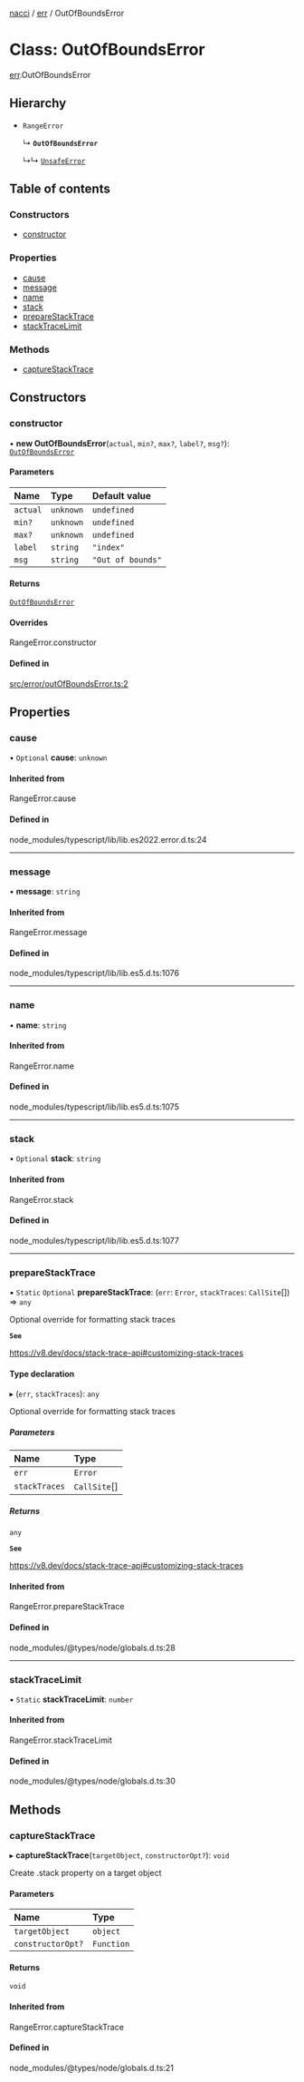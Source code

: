 [nacci](../README.md) / [err](../modules/err.md) / OutOfBoundsError

# Class: OutOfBoundsError

[err](../modules/err.md).OutOfBoundsError

## Hierarchy

- `RangeError`

  ↳ **`OutOfBoundsError`**

  ↳↳ [`UnsafeError`](err.UnsafeError.md)

## Table of contents

### Constructors

- [constructor](err.OutOfBoundsError.md#constructor)

### Properties

- [cause](err.OutOfBoundsError.md#cause)
- [message](err.OutOfBoundsError.md#message)
- [name](err.OutOfBoundsError.md#name)
- [stack](err.OutOfBoundsError.md#stack)
- [prepareStackTrace](err.OutOfBoundsError.md#preparestacktrace)
- [stackTraceLimit](err.OutOfBoundsError.md#stacktracelimit)

### Methods

- [captureStackTrace](err.OutOfBoundsError.md#capturestacktrace)

## Constructors

### constructor

• **new OutOfBoundsError**(`actual`, `min?`, `max?`, `label?`, `msg?`): [`OutOfBoundsError`](err.OutOfBoundsError.md)

#### Parameters

| Name | Type | Default value |
| :------ | :------ | :------ |
| `actual` | `unknown` | `undefined` |
| `min?` | `unknown` | `undefined` |
| `max?` | `unknown` | `undefined` |
| `label` | `string` | `"index"` |
| `msg` | `string` | `"Out of bounds"` |

#### Returns

[`OutOfBoundsError`](err.OutOfBoundsError.md)

#### Overrides

RangeError.constructor

#### Defined in

[src/error/outOfBoundsError.ts:2](https://github.com/havelessbemore/nacci/blob/13a7465/src/error/outOfBoundsError.ts#L2)

## Properties

### cause

• `Optional` **cause**: `unknown`

#### Inherited from

RangeError.cause

#### Defined in

node_modules/typescript/lib/lib.es2022.error.d.ts:24

___

### message

• **message**: `string`

#### Inherited from

RangeError.message

#### Defined in

node_modules/typescript/lib/lib.es5.d.ts:1076

___

### name

• **name**: `string`

#### Inherited from

RangeError.name

#### Defined in

node_modules/typescript/lib/lib.es5.d.ts:1075

___

### stack

• `Optional` **stack**: `string`

#### Inherited from

RangeError.stack

#### Defined in

node_modules/typescript/lib/lib.es5.d.ts:1077

___

### prepareStackTrace

▪ `Static` `Optional` **prepareStackTrace**: (`err`: `Error`, `stackTraces`: `CallSite`[]) => `any`

Optional override for formatting stack traces

**`See`**

https://v8.dev/docs/stack-trace-api#customizing-stack-traces

#### Type declaration

▸ (`err`, `stackTraces`): `any`

Optional override for formatting stack traces

##### Parameters

| Name | Type |
| :------ | :------ |
| `err` | `Error` |
| `stackTraces` | `CallSite`[] |

##### Returns

`any`

**`See`**

https://v8.dev/docs/stack-trace-api#customizing-stack-traces

#### Inherited from

RangeError.prepareStackTrace

#### Defined in

node_modules/@types/node/globals.d.ts:28

___

### stackTraceLimit

▪ `Static` **stackTraceLimit**: `number`

#### Inherited from

RangeError.stackTraceLimit

#### Defined in

node_modules/@types/node/globals.d.ts:30

## Methods

### captureStackTrace

▸ **captureStackTrace**(`targetObject`, `constructorOpt?`): `void`

Create .stack property on a target object

#### Parameters

| Name | Type |
| :------ | :------ |
| `targetObject` | `object` |
| `constructorOpt?` | `Function` |

#### Returns

`void`

#### Inherited from

RangeError.captureStackTrace

#### Defined in

node_modules/@types/node/globals.d.ts:21
